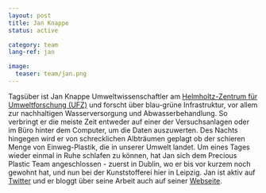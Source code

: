 ```yaml
---
layout: post
title: Jan Knappe
status: active

category: team
lang-ref: jan

image:
  teaser: team/jan.png
---
```


Tagsüber ist Jan Knappe Umweltwissenschaftler am [Helmholtz-Zentrum für Umweltforschung (UFZ)](https://www.ufz.de/) und forscht über blau-grüne Infrastruktur, vor allem zur nachhaltigen Wasserversorgung und Abwasserbehandlung. So verbringt er die meiste Zeit entweder auf einer der Versuchsanlagen oder im Büro hinter dem Computer, um die Daten auszuwerten. Des Nachts hingegen wird er von schrecklichen Albträumen geplagt ob der schieren Menge von Einweg-Plastik, die in unserer Umwelt landet. Um eines Tages wieder einmal in Ruhe schlafen zu können, hat Jan sich dem Precious Plastic Team angeschlossen - zuerst in Dublin, wo er bis vor kurzem noch gewohnt hat, und nun bei der Kunststofferei hier in Leipzig. Jan ist aktiv auf [Twitter](https://twitter.com/JanKnappe) und er bloggt über seine Arbeit auch auf seiner [Webseite](https://www.janknappe.com/).
